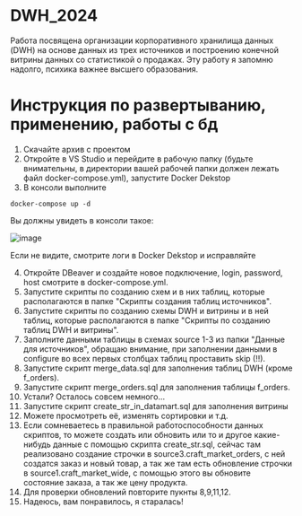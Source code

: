 # DWH_2024
Работа посвящена организации корпоративного хранилища данных (DWH) на основе данных из трех источников и построению конечной витрины данных со статистикой о продажах. Эту работу я запомню надолго, психика важнее высшего образования.

# Инструкция по развертыванию, применению, работы с бд
1. Скачайте архив с проектом
2. Откройте в VS Studio и перейдите в рабочую папку (будьте внимательны, в директории вашей рабочей папки должен лежать файл docker-compose.yml), запустите Docker Dekstop
3. В консоли выполните 
```
docker-compose up -d
```
Вы должны увидеть в консоли такое:

![image](https://github.com/user-attachments/assets/7ac35387-163d-4b68-a274-27e420bcbc96)

Если не видите, смотрите логи в Docker Dekstop и исправляйте 

4. Откройте DBeaver и создайте новое подключение, login, password, host смотрите в  docker-compose.yml.
5. Запустите скрипты по созданию схем и в них таблиц, которые располагаются в папке "Скрипты создания таблиц источников".
6. Запустите скрипты по созданию схемы DWH и витрины и в ней таблиц, которые располагаются в папке "Скрипты по созданию таблиц DWH и витрины".
7. Заполните данными таблицы в схемах source 1-3 из папки "Данные для источников", обращаю внимание, при заполнении данными в configure во всех первых столбцах таблиц проставить skip (!!).
8. Запустите скрипт merge_data.sql для заполнения таблиц DWH (кроме f_orders).
9. Запустите скрипт merge_orders.sql для заполнения таблицы f_orders.
10. Устали? Осталось совсем немного...
11. Запустите скрипт create_str_in_datamart.sql для заполнения витрины
12. Можете просмотреть её, изменять сортировки и т.д.
13. Если сомневаетесь в правильной работоспособности данных скриптов, то можете создать или обновить или то и другое какие-нибудь данные с помощью скрипта create_str.sql, сейчас там реализовано создание строчки в source3.craft_market_orders, с ней создатся заказ и новый товар, а так же там есть обновление строчки в source1.craft_market_wide, с помощью этого вы обновите состояние заказа, а так же цену продукта.
14. Для проверки обновлений повторите пукнты 8,9,11,12.
15. Надеюсь, вам понравилось, я старалась!   

